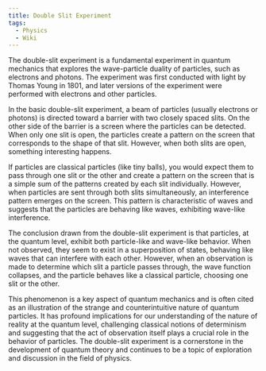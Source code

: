```yaml
---
title: Double Slit Experiment
tags:
  - Physics
  - Wiki
---
```

The double-slit experiment is a fundamental experiment in quantum mechanics that explores the wave-particle duality of particles, such as electrons and photons. The experiment was first conducted with light by Thomas Young in 1801, and later versions of the experiment were performed with electrons and other particles.

In the basic double-slit experiment, a beam of particles (usually electrons or photons) is directed toward a barrier with two closely spaced slits. On the other side of the barrier is a screen where the particles can be detected. When only one slit is open, the particles create a pattern on the screen that corresponds to the shape of that slit. However, when both slits are open, something interesting happens.

If particles are classical particles (like tiny balls), you would expect them to pass through one slit or the other and create a pattern on the screen that is a simple sum of the patterns created by each slit individually. However, when particles are sent through both slits simultaneously, an interference pattern emerges on the screen. This pattern is characteristic of waves and suggests that the particles are behaving like waves, exhibiting wave-like interference.

The conclusion drawn from the double-slit experiment is that particles, at the quantum level, exhibit both particle-like and wave-like behavior. When not observed, they seem to exist in a superposition of states, behaving like waves that can interfere with each other. However, when an observation is made to determine which slit a particle passes through, the wave function collapses, and the particle behaves like a classical particle, choosing one slit or the other.

This phenomenon is a key aspect of quantum mechanics and is often cited as an illustration of the strange and counterintuitive nature of quantum particles. It has profound implications for our understanding of the nature of reality at the quantum level, challenging classical notions of determinism and suggesting that the act of observation itself plays a crucial role in the behavior of particles. The double-slit experiment is a cornerstone in the development of quantum theory and continues to be a topic of exploration and discussion in the field of physics.
